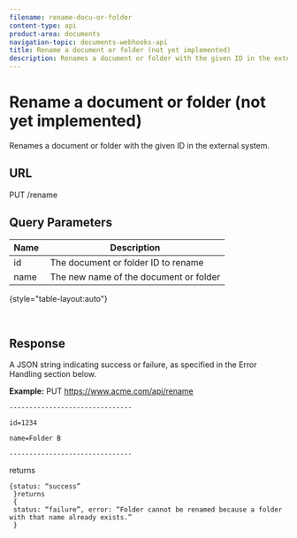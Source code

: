 ```yaml
---
filename: rename-docu-or-folder
content-type: api
product-area: documents
navigation-topic: documents-webhooks-api
title: Rename a document or folder (not yet implemented)
description: Renames a document or folder with the given ID in the external system.
---
```


# Rename a document or folder (not yet implemented)

Renames a document or folder with the given ID in the external system.

## URL

PUT /rename

## Query Parameters

| Name&nbsp; |Description |
|---|---|
| id |The document or folder ID to rename |
| name&nbsp; |The new name of the document or folder |

{style="table-layout:auto"}

&nbsp;

## Response

A JSON string indicating success or failure, as specified in the Error Handling section below.

**Example:** PUT&nbsp;https://www.acme.com/api/rename

```
-------------------------------

id=1234

name=Folder B ­­­­­­­­­­­­­­­­­­­­­­­­­­­­­­­­­­­­

-------------------------------
```

returns

```
{status: “success”
 }returns
 {
 status: “failure”, error: “Folder cannot be renamed because a folder with that name already exists.”
 }
```
